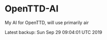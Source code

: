 # OpenTTD-AI
My AI for OpenTTD, will use primarily air

Latest backup: Sun Sep 29 09:04:01 UTC 2019
